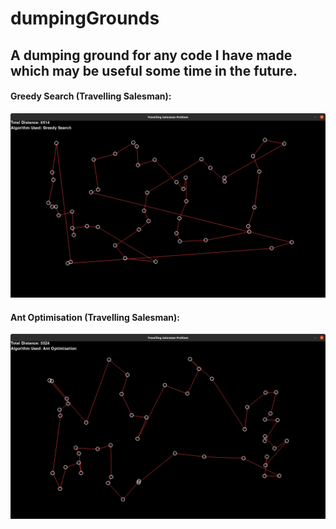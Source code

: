 # dumpingGrounds
## A dumping ground for any code I have made which may be useful some time in the future.
#### Greedy Search (Travelling Salesman):
![greedy search example](https://github.com/NathanHolyland/dumpingGrounds/blob/master/README%20images/Greedy%20Search.png)
#### Ant Optimisation (Travelling Salesman):
![ant optimisation](https://github.com/NathanHolyland/dumpingGrounds/blob/master/README%20images/Ant%20Optimisation.png)
